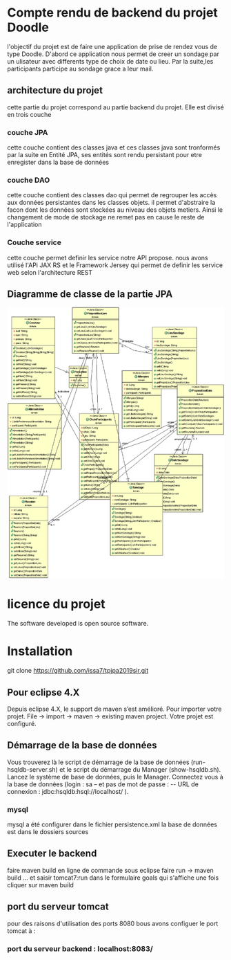 # Compte rendu de backend du projet Doodle
l'objectif du projet est de faire une application de prise de rendez vous de type Doodle.
D'abord ce application nous permet de creer un sondage par un ulisateur avec differents type de choix de date ou lieu.
Par la suite,les participants participe au sondage grace a leur mail.

## architecture du projet
cette partie du projet correspond au partie backend du projet. Elle est divisé en trois couche 
### couche JPA 
cette couche contient des classes java et ces classes java sont tronformés par la suite en Entité JPA, ses entités sont rendu persistant pour etre enregister dans la base de données
###  couche DAO
cette couche contient des classes dao qui permet de regrouper les accès aux données persistantes dans les classes objets. il permet 
d'abstraire la facon dont les données sont stockées au niveau des objets metiers. Ainsi le changement de mode de stockage ne remet pas en cause le reste de l'application
### Couche service 
cette couche permet definir les service notre API propose. nous avons utilisé l'APi JAX RS et le Framework Jersey qui permet de definir les service web selon l'architecture REST 

## Diagramme de classe de la partie JPA 
![Diagramme de classe](diagrammeClasse.gif)

# licence du projet
The software developed is open source software.
# Installation
git clone https://github.com/issa7/tpjpa2019sir.git


## Pour eclipse 4.X
Depuis eclipse 4.X, le support de maven s’est amélioré. Pour importer votre projet. File -> import -> maven -> existing maven project.
Votre projet est configuré.

## Démarrage de la base de données
 Vous trouverez là le script de démarrage de la base de données (run-hsqldb-server.sh) et le script du démarrage du Manager (show-hsqldb.sh). Lancez le système de base de données, puis le Manager. Connectez vous à la base de données (login : sa – et pas de mot de passe : -- URL de connexion : jdbc:hsqldb:hsql://localhost/ ).
 
 ### mysql 
 mysql a été configurer dans le fichier persistence.xml 
 la base de données est dans le dossiers sources 
 
 
 ## Executer le backend
 faire maven build en ligne de commande 
 sous eclipse faire run -> maven build ... et saisir tomcat7:run dans le formulaire goals qui s'affiche une fois cliquer sur maven build
 
 ## port du serveur tomcat 
 pour des raisons d'utilisation des ports 8080 bous avons configuer le port tomcat à :
 ### port du serveur backend : localhost:8083/
 


